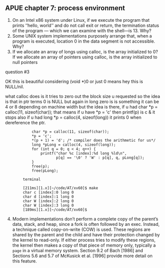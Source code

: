 ## APUE chapter 7: process environment

1.  On an Intel x86 system under Linux, if we execute the program that prints ‘‘hello, world’’
    and do not call exit or return, the termination status of the program — which we can
    examine with the shell—is 13. Why?
2.  Some UNIX system implementations purposely arrange that, when a program is executed,
    location 0 in the data segment is not accessible. Why?
3.  If we allocate an array of longs using calloc, is the array initialized to 0? If we allocate an
    array of pointers using calloc, is the array initialized to null pointers

question #3

OK this is beautiful considering (void \*)0 or just 0 means hey this is NULL/nil.

what calloc does is it tries to zero out the block size u requested so the idea is that in ptr terms 0 is NULL but again in long zero is is something it can be 4 or 8 depending on machine width but the idea is there, if u had char *p = calloc(11, sizeof(char)); that means if u have *p = 'c' then printf(p) is c & it stops also if u had long \*p = calloc(4, sizeof(long)) it prints 0 when dereference the ptr.

```
            char *p = calloc(11, sizeof(char));
            *p = 'c';
            *(p + 1) = 'd'; /* compiler does the arithmetic for us*/
            long *pLong = calloc(4, sizeof(long));
            for (int q = 0; q < 4; q++) {
            	printf("char %c [index]:%d long %ld\n",
            	       p[q] == '\0' ? 'W' : p[q], q, pLong[q]);
            }
            free(p);
            free(pLong);

        terminal

        [211ms][1.x][~/code/AT/xv60]$ make
        char c [index]:0 long 0
        char d [index]:1 long 0
        char W [index]:2 long 0
        char W [index]:3 long 0
        [189ms][1.x][~/code/AT/xv60]$

```

4. Modern implementations don’t perform a complete copy of the parent’s data, stack,
   and heap, since a fork is often followed by an exec. Instead, a technique called
   copy-on-write (COW) is used. These regions are shared by the parent and the child and
   have their protection changed by the kernel to read-only. If either process tries to
   modify these regions, the kernel then makes a copy of that piece of memory only,
   typically a `page` in a virtual memory system. Section 9.2 of Bach [1986] and Sections
   5.6 and 5.7 of McKusick et al. [1996] provide more detail on this feature.
